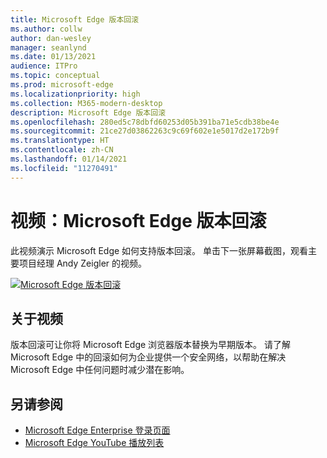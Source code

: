```yaml
---
title: Microsoft Edge 版本回滚
ms.author: collw
author: dan-wesley
manager: seanlynd
ms.date: 01/13/2021
audience: ITPro
ms.topic: conceptual
ms.prod: microsoft-edge
ms.localizationpriority: high
ms.collection: M365-modern-desktop
description: Microsoft Edge 版本回滚
ms.openlocfilehash: 280ed5c78dbfd60253d05b391ba71e5cdb38be4e
ms.sourcegitcommit: 21ce27d03862263c9c69f602e1e5017d2e172b9f
ms.translationtype: HT
ms.contentlocale: zh-CN
ms.lasthandoff: 01/14/2021
ms.locfileid: "11270491"
---
```

# 视频：Microsoft Edge 版本回滚

此视频演示 Microsoft Edge 如何支持版本回滚。 单击下一张屏幕截图，观看主要项目经理 Andy Zeigler 的视频。

[![Microsoft Edge 版本回滚](media/microsoft-edge-video-version-rollback/0.png)](http://www.youtube.com/watch?v=pXhXHvKUa_c "Microsoft Edge version rollback")

## 关于视频

版本回滚可让你将 Microsoft Edge 浏览器版本替换为早期版本。 请了解 Microsoft Edge 中的回滚如何为企业提供一个安全网络，以帮助在解决 Microsoft Edge 中任何问题时减少潜在影响。

## 另请参阅

- [Microsoft Edge Enterprise 登录页面](https://aka.ms/EdgeEnterprise)
- [Microsoft Edge YouTube 播放列表](https://www.youtube.com/playlist?list=PLXtHYVsvn_b-uXh1tMeYpT-0iD8tD3tFy)

